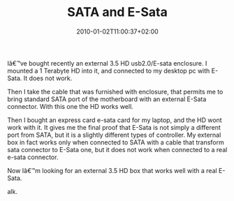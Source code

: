 ﻿---
title: "SATA and E-Sata"
description: ""
date: 2010-01-02T11:00:37+02:00
draft: false
tags: [General]
categories: [General]
---
Iâ€™ve bought recently an external 3.5 HD usb2.0/E-sata enclosure. I mounted a 1 Terabyte HD into it, and connected to my desktop pc with E-Sata. It does not work.

Then I take the cable that was furnished with enclosure, that permits me to bring standard SATA port of the motherboard with an external E-Sata connector. With this one the HD works well.

Then I bought an express card e-sata card for my laptop, and the HD wont work with it. It gives me the final proof that E-Sata is not simply a different port from SATA, but it is a slightly different types of controller. My external box in fact works only when connected to SATA with a cable that transform sata connector to E-Sata one, but it does not work when connected to a real e-sata connector.

Now Iâ€™m looking for an external 3.5 HD box that works well with a real E-Sata.

alk.
